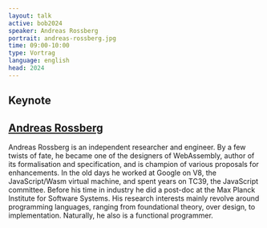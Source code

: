```yaml
---
layout: talk
active: bob2024
speaker: Andreas Rossberg
portrait: andreas-rossberg.jpg
time: 09:00-10:00
type: Vortrag
language: english
head: 2024
---
```


## Keynote

## [Andreas Rossberg](https://people.mpi-sws.org/~rossberg/)

Andreas Rossberg is an independent researcher and engineer. By a few
twists of fate, he became one of the designers of WebAssembly, author
of its formalisation and specification, and is champion of various
proposals for enhancements. In the old days he worked at Google on V8,
the JavaScript/Wasm virtual machine, and spent years on TC39, the
JavaScript committee. Before his time in industry he did a post-doc at
the Max Planck Institute for Software Systems. His research interests
mainly revolve around programming languages, ranging from foundational
theory, over design, to implementation. Naturally, he also is a
functional programmer.

